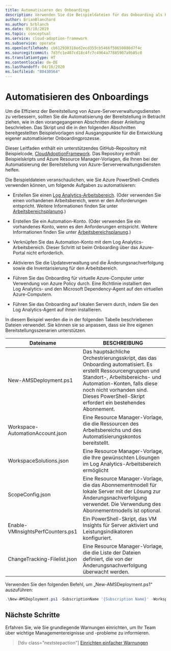 ```yaml
---
title: Automatisieren des Onboardings
description: Verwenden Sie die Beispieldateien für das Onboarding als Hilfe bei der Erwägung, ob Sie die Bereitstellung Ihrer Azure-Serververwaltungsdienste automatisieren sollen, um die Effizienz zu erhöhen.
author: BrianBlanchard
ms.author: brblanch
ms.date: 05/10/2019
ms.topic: conceptual
ms.service: cloud-adoption-framework
ms.subservice: operate
ms.openlocfilehash: cb612930318ed2ecd355cb5466f50650086d7f4c
ms.sourcegitcommit: 7d3fc1e407cd18c4fc7c4964a77885907a9b85c0
ms.translationtype: HT
ms.contentlocale: de-DE
ms.lasthandoff: 04/16/2020
ms.locfileid: "80430564"
---
```

# <a name="automate-onboarding"></a>Automatisieren des Onboardings

Um die Effizienz der Bereitstellung von Azure-Serververwaltungsdiensten zu verbessern, sollten Sie die Automatisierung der Bereitstellung in Betracht ziehen, wie in den vorangegangenen Abschnitten dieser Anleitung beschrieben. Das Skript und die in den folgenden Abschnitten bereitgestellten Beispielvorlagen sind Ausgangspunkte für die Entwicklung eigener automatisierter Onboardingprozesse.

Dieser Leitfaden enthält ein unterstützendes GitHub-Repository mit Beispielcode, [CloudAdoptionFramework](https://aka.ms/caf/manage/automation-samples). Das Repository enthält Beispielskripts und Azure Resource Manager-Vorlagen, die Ihnen bei der Automatisierung der Bereitstellung von Azure-Serververwaltungsdiensten helfen.

Die Beispieldateien veranschaulichen, wie Sie Azure PowerShell-Cmdlets verwenden können, um folgende Aufgaben zu automatisieren:

- Erstellen Sie einen [Log Analytics-Arbeitsbereich](https://docs.microsoft.com/azure/azure-monitor/platform/manage-access). (Oder verwenden Sie einen vorhandenen Arbeitsbereich, wenn er den Anforderungen entspricht. Weitere Informationen finden Sie unter [Arbeitsbereichsplanung](./prerequisites.md#log-analytics-workspace-and-automation-account-planning).)

- Erstellen Sie ein Automation-Konto. (Oder verwenden Sie ein vorhandenes Konto, wenn es den Anforderungen entspricht. Weitere Informationen finden Sie unter [Arbeitsbereichsplanung](./prerequisites.md#log-analytics-workspace-and-automation-account-planning).)

- Verknüpfen Sie das Automation-Konto mit dem Log Analytics-Arbeitsbereich. Dieser Schritt ist beim Onboarding über das Azure-Portal nicht erforderlich.

- Aktivieren Sie die Updateverwaltung und die Änderungsnachverfolgung sowie die Inventarisierung für den Arbeitsbereich.

- Führen Sie das Onboarding für virtuelle Azure-Computer unter Verwendung von Azure Policy durch. Eine Richtlinie installiert den Log Analytics- und den Microsoft Dependency-Agent auf den virtuellen Azure-Computern.

- Führen Sie das Onboarding auf lokalen Servern durch, indem Sie den Log Analytics-Agent auf ihnen installieren.

In diesem Beispiel werden die in der folgenden Tabelle beschriebenen Dateien verwendet. Sie können sie so anpassen, dass sie Ihre eigenen Bereitstellungsszenarien unterstützen.

| Dateiname | BESCHREIBUNG |
|-----------|-------------|
| New-AMSDeployment.ps1 | Das hauptsächliche Orchestrierungsskript, das das Onboarding automatisiert. Es erstellt Ressourcengruppen und Standort-, Arbeitsbereichs- und Automation-Konten, falls diese noch nicht vorhanden sind. Dieses PowerShell-Skript erfordert ein bestehendes Abonnement. |
| Workspace-AutomationAccount.json | Eine Resource Manager-Vorlage, die die Ressourcen des Arbeitsbereichs und des Automatisierungskontos bereitstellt. |
| WorkspaceSolutions.json | Eine Resource Manager-Vorlage, die Ihre gewünschten Lösungen im Log Analytics-Arbeitsbereich ermöglicht |
| ScopeConfig.json | Eine Resource Manager-Vorlage, die das Abonnementmodell für lokale Server mit der Lösung zur Änderungsnachverfolgung verwendet. Die Verwendung des Abonnementmodells ist optional. |
| Enable-VMInsightsPerfCounters.ps1 | Ein PowerShell-Skript, das VM Insights für Server aktiviert und Leistungsindikatoren konfiguriert. |
| ChangeTracking-Filelist.json | Eine Resource Manager-Vorlage, die die Liste der Dateien definiert, die von der Änderungsnachverfolgung überwacht werden. |

Verwenden Sie den folgenden Befehl, um „New-AMSDeployment.ps1“ auszuführen:

```powershell
.\New-AMSDeployment.ps1 -SubscriptionName '{Subscription Name}' -WorkspaceName '{Workspace Name}' -WorkspaceLocation '{Azure Location}' -AutomationAccountName {Account Name} -AutomationAccountLocation {Account Location}
```

## <a name="next-steps"></a>Nächste Schritte

Erfahren Sie, wie Sie grundlegende Warnungen einrichten, um Ihr Team über wichtige Managementereignisse und -probleme zu informieren.

> [!div class="nextstepaction"]
> [Einrichten einfacher Warnungen](./setup-alerts.md)
